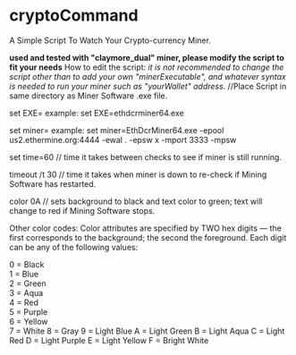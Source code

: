 # cryptoCommand
A Simple Script To Watch Your Crypto-currency Miner.

**used and tested with "claymore_dual" miner, please modify the script to fit your needs**
How to edit the script:
  *it is not recommended to change the script other than to add your own "minerExecutable", and whatever syntax is needed to run your miner such as "yourWallet" address.*
//Place Script in same directory as Miner Software .exe file.

set EXE=<minerExecutable>
  example: set EXE=ethdcrminer64.exe

set miner=<string for Miner Software>
  example: set miner=EthDcrMiner64.exe -epool us2.ethermine.org:4444 -ewal <yourWallet>.<yourMinerName> -epsw x -mport 3333 -mpsw <poolPassword>

set time=60
  // time it takes between checks to see if miner is still running.

timeout /t 30
  // time it takes when miner is down to re-check if Mining Software has restarted.

color 0A
  // sets background to black and text color to green; text will change to red if Mining Software stops.

Other color codes:
  Color attributes are specified by TWO hex digits — the first corresponds to the background; the second the foreground. Each digit can be any of the following values:

0	=	Black	 	  
1	=	Blue	 	 
2	=	Green	 	  
3	=	Aqua	 	  
4	=	Red	 	    
5	=	Purple	  
6	=	Yellow	 
7	=	White
8	=	Gray
9	=	Light Blue
A	=	Light Green
B	=	Light Aqua
C	=	Light Red
D	=	Light Purple
E	=	Light Yellow
F	=	Bright White
